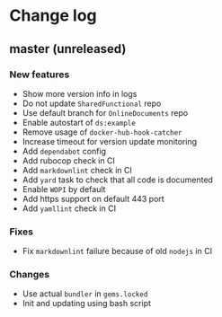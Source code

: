 # Change log

## master (unreleased)

### New features

* Show more version info in logs
* Do not update `SharedFunctional` repo
* Use default branch for `OnlineDocuments` repo
* Enable autostart of `ds:example`
* Remove usage of `docker-hub-hook-catcher`
* Increase timeout for version update monitoring
* Add `dependabot` config
* Add rubocop check in CI
* Add `markdownlint` check in CI
* Add `yard` task to check that all code is documented
* Enable `WOPI` by default
* Add https support on default 443 port
* Add `yamllint` check in CI

### Fixes

* Fix `markdownlint` failure because of old `nodejs` in CI

### Changes

* Use actual `bundler` in `gems.locked`
* Init and updating using bash script
